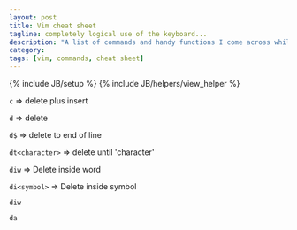 ```yaml
---
layout: post
title: Vim cheat sheet
tagline: completely logical use of the keyboard...
description: "A list of commands and handy functions I come across while using vim"
category: 
tags: [vim, commands, cheat sheet]
---
```

{% include JB/setup %}
{% include JB/helpers/view_helper %}

`c`             => delete plus insert

`d`             => delete

`d$`            => delete to end of line

`dt<character>` => delete until 'character'

`diw`         	=> Delete inside word 

`di<symbol>`  	=> Delete inside symbol

`diw`

`da`
